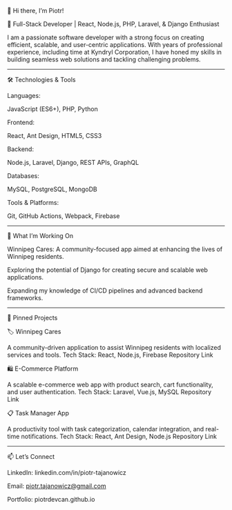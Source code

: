 
👋 Hi there, I’m Piotr!

🌟 Full-Stack Developer | React, Node.js, PHP, Laravel, & Django Enthusiast

I am a passionate software developer with a strong focus on creating efficient, scalable, and user-centric applications. With years of professional experience, including time at Kyndryl Corporation, I have honed my skills in building seamless web solutions and tackling challenging problems.


---

🛠 Technologies & Tools

Languages:

JavaScript (ES6+), PHP, Python


Frontend:

React, Ant Design, HTML5, CSS3


Backend:

Node.js, Laravel, Django, REST APIs, GraphQL


Databases:

MySQL, PostgreSQL, MongoDB


Tools & Platforms:

Git, GitHub Actions, Webpack, Firebase



---

🌟 What I’m Working On

Winnipeg Cares: A community-focused app aimed at enhancing the lives of Winnipeg residents.

Exploring the potential of Django for creating secure and scalable web applications.

Expanding my knowledge of CI/CD pipelines and advanced backend frameworks.



---

📌 Pinned Projects

🏷 Winnipeg Cares

A community-driven application to assist Winnipeg residents with localized services and tools.
Tech Stack: React, Node.js, Firebase
Repository Link

🛍 E-Commerce Platform

A scalable e-commerce web app with product search, cart functionality, and user authentication.
Tech Stack: Laravel, Vue.js, MySQL
Repository Link

📋 Task Manager App

A productivity tool with task categorization, calendar integration, and real-time notifications.
Tech Stack: React, Ant Design, Node.js
Repository Link


---

📫 Let’s Connect

LinkedIn: linkedin.com/in/piotr-tajanowicz

Email: piotr.tajanowicz@gmail.com

Portfolio: piotrdevcan.github.io 
